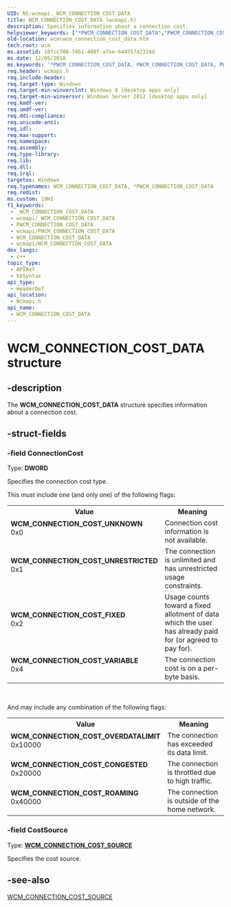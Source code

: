 ```yaml
---
UID: NS:wcmapi._WCM_CONNECTION_COST_DATA
title: WCM_CONNECTION_COST_DATA (wcmapi.h)
description: Specifies information about a connection cost.
helpviewer_keywords: ["*PWCM_CONNECTION_COST_DATA","PWCM_CONNECTION_COST_DATA","PWCM_CONNECTION_COST_DATA structure pointer [Windows Connection Manager]","WCM_CONNECTION_COST_CONGESTED","WCM_CONNECTION_COST_DATA","WCM_CONNECTION_COST_DATA structure [Windows Connection Manager]","WCM_CONNECTION_COST_FIXED","WCM_CONNECTION_COST_OVERDATALIMIT","WCM_CONNECTION_COST_ROAMING","WCM_CONNECTION_COST_UNKNOWN","WCM_CONNECTION_COST_UNRESTRICTED","WCM_CONNECTION_COST_VARIABLE","wcm.wcm_connection_cost_data","wcmapi/PWCM_CONNECTION_COST_DATA","wcmapi/WCM_CONNECTION_COST_DATA"]
old-location: wcm\wcm_connection_cost_data.htm
tech.root: wcm
ms.assetid: 18fcc708-74b1-408f-a7ee-64455742324d
ms.date: 12/05/2018
ms.keywords: '*PWCM_CONNECTION_COST_DATA, PWCM_CONNECTION_COST_DATA, PWCM_CONNECTION_COST_DATA structure pointer [Windows Connection Manager], WCM_CONNECTION_COST_CONGESTED, WCM_CONNECTION_COST_DATA, WCM_CONNECTION_COST_DATA structure [Windows Connection Manager], WCM_CONNECTION_COST_FIXED, WCM_CONNECTION_COST_OVERDATALIMIT, WCM_CONNECTION_COST_ROAMING, WCM_CONNECTION_COST_UNKNOWN, WCM_CONNECTION_COST_UNRESTRICTED, WCM_CONNECTION_COST_VARIABLE, wcm.wcm_connection_cost_data, wcmapi/PWCM_CONNECTION_COST_DATA, wcmapi/WCM_CONNECTION_COST_DATA'
req.header: wcmapi.h
req.include-header: 
req.target-type: Windows
req.target-min-winverclnt: Windows 8 [desktop apps only]
req.target-min-winversvr: Windows Server 2012 [desktop apps only]
req.kmdf-ver: 
req.umdf-ver: 
req.ddi-compliance: 
req.unicode-ansi: 
req.idl: 
req.max-support: 
req.namespace: 
req.assembly: 
req.type-library: 
req.lib: 
req.dll: 
req.irql: 
targetos: Windows
req.typenames: WCM_CONNECTION_COST_DATA, *PWCM_CONNECTION_COST_DATA
req.redist: 
ms.custom: 19H1
f1_keywords:
 - _WCM_CONNECTION_COST_DATA
 - wcmapi/_WCM_CONNECTION_COST_DATA
 - PWCM_CONNECTION_COST_DATA
 - wcmapi/PWCM_CONNECTION_COST_DATA
 - WCM_CONNECTION_COST_DATA
 - wcmapi/WCM_CONNECTION_COST_DATA
dev_langs:
 - c++
topic_type:
 - APIRef
 - kbSyntax
api_type:
 - HeaderDef
api_location:
 - Wcmapi.h
api_name:
 - WCM_CONNECTION_COST_DATA
---
```


# WCM_CONNECTION_COST_DATA structure


## -description

The <b>WCM_CONNECTION_COST_DATA</b> structure specifies information about a connection cost.

## -struct-fields

### -field ConnectionCost

Type: <b>DWORD</b>

Specifies the connection cost type.


This must include one (and only one) of the following flags:



<table>
<tr>
<th>Value</th>
<th>Meaning</th>
</tr>
<tr>
<td width="40%"><a id="WCM_CONNECTION_COST_UNKNOWN"></a><a id="wcm_connection_cost_unknown"></a><dl>
<dt><b>WCM_CONNECTION_COST_UNKNOWN</b></dt>
<dt>0x0</dt>
</dl>
</td>
<td width="60%">
Connection cost information is not available.

</td>
</tr>
<tr>
<td width="40%"><a id="WCM_CONNECTION_COST_UNRESTRICTED"></a><a id="wcm_connection_cost_unrestricted"></a><dl>
<dt><b>WCM_CONNECTION_COST_UNRESTRICTED</b></dt>
<dt>0x1</dt>
</dl>
</td>
<td width="60%">
The connection is unlimited and has unrestricted usage constraints.

</td>
</tr>
<tr>
<td width="40%"><a id="WCM_CONNECTION_COST_FIXED"></a><a id="wcm_connection_cost_fixed"></a><dl>
<dt><b>WCM_CONNECTION_COST_FIXED</b></dt>
<dt>0x2</dt>
</dl>
</td>
<td width="60%">
Usage counts toward a fixed allotment of data which the user has already paid for (or agreed to pay for).

</td>
</tr>
<tr>
<td width="40%"><a id="WCM_CONNECTION_COST_VARIABLE"></a><a id="wcm_connection_cost_variable"></a><dl>
<dt><b>WCM_CONNECTION_COST_VARIABLE</b></dt>
<dt>0x4</dt>
</dl>
</td>
<td width="60%">
The connection cost is on a per-byte basis.

</td>
</tr>
</table>
 

And may include any combination of the following flags:

<table>
<tr>
<th>Value</th>
<th>Meaning</th>
</tr>
<tr>
<td width="40%"><a id="WCM_CONNECTION_COST_OVERDATALIMIT"></a><a id="wcm_connection_cost_overdatalimit"></a><dl>
<dt><b>WCM_CONNECTION_COST_OVERDATALIMIT</b></dt>
<dt>0x10000</dt>
</dl>
</td>
<td width="60%">
The connection has exceeded its data limit.

</td>
</tr>
<tr>
<td width="40%"><a id="WCM_CONNECTION_COST_CONGESTED"></a><a id="wcm_connection_cost_congested"></a><dl>
<dt><b>WCM_CONNECTION_COST_CONGESTED</b></dt>
<dt>0x20000</dt>
</dl>
</td>
<td width="60%">
The connection is throttled due to high traffic.

</td>
</tr>
<tr>
<td width="40%"><a id="WCM_CONNECTION_COST_ROAMING"></a><a id="wcm_connection_cost_roaming"></a><dl>
<dt><b>WCM_CONNECTION_COST_ROAMING</b></dt>
<dt>0x40000</dt>
</dl>
</td>
<td width="60%">
The connection is outside of the home network.

</td>
</tr>
</table>

### -field CostSource

Type: <b><a href="https://docs.microsoft.com/windows/desktop/api/wcmapi/ne-wcmapi-wcm_connection_cost_source">WCM_CONNECTION_COST_SOURCE</a></b>

Specifies the cost source.

## -see-also

<a href="https://docs.microsoft.com/windows/desktop/api/wcmapi/ne-wcmapi-wcm_connection_cost_source">WCM_CONNECTION_COST_SOURCE</a>

